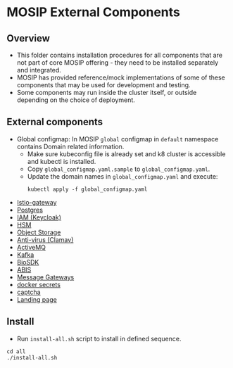# MOSIP External Components

## Overview
* This folder contains installation procedures for all components that are not part of core MOSIP offering - they need to be installed separately and integrated.
* MOSIP has provided reference/mock implementations of some of these components that may be used for development and testing.
* Some components may run inside the cluster itself, or outside depending on the choice of deployment. 

## External components
* Global configmap: In MOSIP `global` configmap in `default` namespace contains Domain related information.
  * Make sure kubeconfig file is already set and k8 cluster is accessible and kubectl is installed.
  * Copy `global_configmap.yaml.sample` to `global_configmap.yaml`.
  * Update the domain names in `global_configmap.yaml` and execute:
    ```
    kubectl apply -f global_configmap.yaml
    ```
* [Istio-gateway](istio-gateway/README.md)
* [Postgres](postgres/README.md)
* [IAM (Keycloak)](iam/README.md)
* [HSM](hsm/README.md)
* [Object Storage](object-store/README.md)
* [Anti-virus (Clamav)](antivirus/clamav/README.md)
* [ActiveMQ](activemq/README.md)
* [Kafka](kafka/README.md)
* [BioSDK](biosdk/README.md)
* [ABIS](abis/README.md)
* [Message Gateways](msg-gateway/README.md)
* [docker secrets](docker-secrets/README.md)
* [captcha](captcha/README.md)
* [Landing page](landing-page/README.md)
## Install
* Run `install-all.sh` script to install in defined sequence.
```
cd all
./install-all.sh
```
